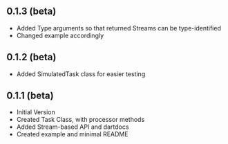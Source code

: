 ## 0.1.3 (beta)
- Added Type arguments so that returned Streams can be type-identified
- Changed example accordingly

## 0.1.2 (beta)
- Added SimulatedTask class for easier testing

## 0.1.1 (beta)
- Initial Version
- Created Task Class, with processor methods
- Added Stream-based API and dartdocs
- Created example and minimal README
